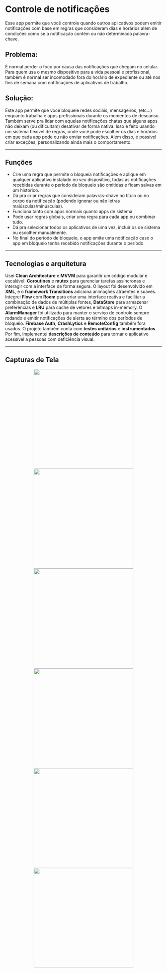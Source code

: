 
# Controle de notificações

Esse app permite que você controle quando outros aplicativos podem emitir notificações com base em regras que consideram dias e horários além de condições como se a notificação contém ou não determinada palavra-chave.

## Problema:
É normal perder o foco por causa das notificações que chegam no celular. Para quem usa o mesmo dispositivo para a vida pessoal e profissional, também é normal ser incomodado fora do horário de expediente ou até nos fins de semana com notificações de aplicativos de trabalho.

## Solução:
Este app permite que você bloqueie redes sociais, mensageiros, (etc...) enquanto trabalha e apps prefissionais durante os momentos de descanso. Também serve pra lidar com aquelas notificações chatas que alguns apps não deixam (ou dificultam) desativar de forma nativa.
Isso é feito usando um sistema flexível de regras, onde você pode escolher os dias e horários em que cada app pode ou não enviar notificações. Além disso, é possível criar exceções, personalizando ainda mais o comportamento.

---

## Funções

- Crie uma regra que permite o bloqueia notificações e aplique em qualquer aplicativo instalado no seu dispositivo, todas as notificações recebidas durante o período de bloqueio são omitidas e ficam salvas em um histórico.
- Dá pra criar regras que consideram palavras-chave no título ou no corpo da notificação (podendo ignorar ou não letras maiúsculas/minúsculas).
- Funciona tanto com apps normais quanto apps de sistema.
- Pode usar regras globais, criar uma regra para cada app ou combinar tudo.
- Dá pra selecionar todos os aplicativos de uma vez, incluir os de sistema ou escolher manualmente.
- No final do período de bloqueio, o app emite uma notificação caso o app em bloqueio tenha recebido notificações durante o período.


---

##  Tecnologias e arquitetura

Usei **Clean Architecture** e **MVVM** para garantir um código modular e escalável.
**Coroutines** e **mutex** para gerenciar tarefas assíncronas e interagir com a interface de forma segura.
O layout foi desenvolvido em **XML**, e o **framework Transitions** adiciona animações atraentes e suaves.
Integrei **Flow** com **Room** para criar uma interface reativa e facilitar a combinação de dados de múltiplas fontes, **DataStore** para armazenar preferências e **LRU** para cache de vetores e bitmaps in-memory.
O **AlarmManager** foi utilizado para manter o serviço de controle sempre rodando e emitir notificações de alerta ao término dos períodos de bloqueio.
**Firebase Auth**, **CrashLytics** e **RemoteConfig** também fora usados.
O projeto também conta com **testes unitários** e **instrumentados**.
Por fim, implementei **descrições de conteúdo** para tornar o aplicativo acessível a pessoas com deficiência visual.

---

## Capturas de Tela

<p align="center">
     <img src="https://github.com/user-attachments/assets/9a76c384-d13b-4668-9f59-f15a38f879b3" width="320">
     <img src="https://github.com/user-attachments/assets/d9e11998-fd2b-42e6-867b-9c230814527a" width="320">
     <img src="https://github.com/user-attachments/assets/9d4bb920-7b69-412c-820a-5d1334ef1d64" width="320">
     <img src="https://github.com/user-attachments/assets/a154c6e8-4b37-48ff-b55e-50f27986cfb6" width="320">
     <img src="https://github.com/user-attachments/assets/78a155f7-f085-4936-8d6e-335dfff2824f" width="320">
     <img src="https://github.com/user-attachments/assets/b6a19855-ed50-4be0-87c2-8f92e01559a1" width="320">
</p>
    
